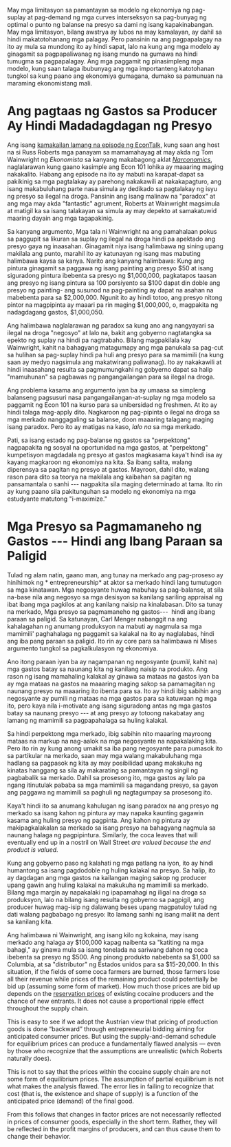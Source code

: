 May mga limitasyon sa pamantayan sa modelo ng ekonomiya ng pag-suplay at pag-demand ng mga curves interseksyon sa pag-bunyag ng optimal o punto ng balanse na presyo sa dami ng isang kapakinabangan. May mga limitasyon, bilang awstrya ay lubos na may kamalayan, ay dahil sa hindi makatotohanang mga palagay. Pero pansinin na ang pagpapalagay na ito ay mula sa mundong ito ay hindi sapat, lalo na kung ang mga modelo ay ginagamit sa pagpapaliwanag ng isang mundo na gumawa na hindi tumugma sa pagpapalagay. Ang mga paggamit ng pinasimpleng mga modelo, kung saan talaga ibubunyag ang mga importanteng katotohanan tungkol sa kung paano ang ekonomiya gumagana, dumako sa pamunuan na maraming ekonomistang mali.

# Ang pagtaas ng Gastos sa Producer Ay Hindi Madadagdagan ng Presyo

Ang isang [kamakailan lamang na episode ng EconTalk](http://www.econtalk.org/archives/2017/02/tom*wainwright.html), kung saan ang host na si Russ Roberts mga panayam sa mamamahayag at may akda ng Tom Wainwright ng *Ekonomista* sa kanyang makabagong aklat *[Narconomics](https://www.amazon.com/Narconomics-How-Run-Drug-Cartel/dp/1610395832/?tag=misesinsti-20)*, naglalarawan kung gaano kasimple ang Econ 101 lohika ay maaaring maging nakakalito. Habang ang episode na ito ay mabuti na karapat-dapat sa pakikinig sa mga pagtalakay ay parehong nakakawili at nakakapagturo, ang isang makabuluhang parte nasa simula ay dedikado sa pagtalakay ng isyu ng presyo sa ilegal na droga. Pansinin ang isang malinaw na "paradox" at ang mga may akda "fantastic" agrument, Roberts at Wainwright magsimula at matigil ka sa isang talakayan sa simula ay may depekto at samakatuwid maaring dayain ang mga tagapakinig.

Sa kanyang argumento, Mga tala ni Wainwright na ang pamahalaan pokus sa paggupit sa likuran sa suplay ng ilegal na droga hindi pa apektado ang presyo gaya ng inaasahan. Ginagamit niya isang halimbawa ng sining upang makilala ang punto, marahil ito ay katunayan ng isang mas mabuting halimbawa kaysa sa kanya. Narito ang kanyang halimbawa: Kung ang pintura ginagamit sa paggawa ng isang painting ang presyo $50 at isang siguradong pintura ibebenta sa presyo ng $1,000,000, pagkatapos taasan ang presyo ng isang pintura sa 100 porsiyento sa $100 dapat din doble ang presyo ng painting- ang susunod na pag-painting ay dapat na asahan na mabebenta para sa $2,000,000. Ngunit ito ay hindi totoo, ang presyo nitong pintor na magpipinta ay maaari pa rin maging $1,000,000, o, magpakita ng nadagdagang gastos, $1,000,050.

Ang halimbawa naglalarawan ng paradox sa kung ano ang nangyayari sa ilegal na droga "negosyo" at lalo na, bakit ang gobyerno nagtatangka sa epekto ng suplay na hindi pa nagtrabaho. Bilang magpakilala kay Wainwright, kahit na bahagyang matagumapy ang mga panukala sa pag-cut sa hulihan sa pag-suplay hindi pa huli ang presyo para sa mamimili (na kung saan ay medyo nagsimula ang makatwirang paliwanag). Ito ay nakakawili at hindi inaasahang resulta sa pagmumungkahi ng gobyerno dapat sa halip "mamuhunan" sa pagbawas ng pangangailangan para sa ilegal na droga.

Ang problema kasama ang argumento iyan ba ay umaasa sa simpleng balanseng pagsusuri nasa pangangailangan-at-suplay ng mga modelo sa paggamit ng Econ 101 na kurso para sa unibersidad ng freshmen. At ito ay hindi talaga mag-apply dito. Nagkaroon ng pag-pipinta o ilegal na droga sa mga merkado nanggagaling sa balanse, doon maaaring talagang maging isang paradox. Pero ito ay matigas na kaso, *lalo na* sa mga merkado.

Pati, sa isang estado ng pag-balanse ng gastos sa "perpektong" nagpapakita ng sosyal na oportunidad na mga gastos, at "perpektong" kumpetisyon magdadala ng presyo at gastos magkasama kaya't hindi isa ay kayang magkaroon ng ekonomiya na kita. Sa ibang salita, walang diperensya sa pagitan ng presyo at gastos. Mayroon, dahil dito, walang rason para dito sa teorya na makilala ang kaibahan sa pagitan ng pansamantala o sanhi \--- nagpakita sila maging determinado at tama. Ito rin ay kung paano sila pakitunguhan sa modelo ng ekonomiya na mga estudyante matutong "i-maximize."

# Mga Presyo sa Pagmamaneho ng Gastos \--- Hindi ang Ibang Paraan sa Paligid

Tulad ng alam natin, gaano man, ang tunay na merkado ang pag-proseso ay hinihimok ng * entrepreneurship* at aktor sa merkado hindi lang tumutugon sa mga kinatawan. Mga negosyante huwag mabuhay sa pag-balanse, at sila na-base nila ang negosyo sa mga desisyon sa kanilang sariling appraisal ng ibat ibang mga pagkilos at ang kanilang naisip na kinalabasan. Dito sa tunay na merkado, Mga presyo sa pagmamaneho ng gastos\---  hindi ang ibang paraan sa paligid. Sa katunayan, Carl Menger nabanggit na ang kahalagahan ng anumang produksyon na mabuti ay nagmula sa mga mamimili' paghahalaga ng paggamit sa kalakal na ito ay naglalabas, hindi ang iba pang paraan sa paligid. Ito rin ay core para sa halimbawa ni Mises argumento tungkol sa pagkalkulasyon ng ekonomiya.

Ano itong paraan iyan ba ay nagampanan ng negosyante (*pumili*, kahit na) mga gastos batay sa naunang kita ng kanilang naisip na produkto. Ang rason ng isang mamahaling kalakal ay ginawa sa mataas na gastos iyan ba ay mga mataas na gastos na maaaring maging sakop sa pamamagitan ng naunang presyo na maaaring ito ibenta para sa. Ito ay hindi ibig sabihin ang negosyante ay pumili ng mataas na mga gastos para sa katuwaan ng mga ito, pero kaya nila i-motivate ang isang siguradong antas ng mga gastos batay sa naunang presyo \--- at ang presyo ay totoong nakabatay ang lamang ng mamimili sa pagpapahalaga sa huling kalakal.

Sa hindi perpektong mga merkado, ibig sabihin nito maaaring mayroong mataas na markup na nag-aalok na mga negosyante na napakalaking kita. Pero ito rin ay kung anong umakit sa iba pang negosyante para pumasok ito sa partikular na merkado, saan may mga walang makabuluhang mga hadlang sa pagpasok ng kita ay may posibilidad upang makakuha ng kinatas hanggang sa sila ay makarating sa pamantayan ng singil ng pagbabalik sa merkado. Dahil sa prosesong ito, mga gastos ay lalo pa ngang itinutulak pababa sa mga mamimili sa magandang presyo, sa gayon ang paggawa ng mamimili sa paghuli ng nagtagumpay sa prosesong ito.

Kaya't hindi ito sa anumang kahulugan ng isang paradox na ang presyo ng merkado sa isang kahon ng pintura ay may napaka kaunting gagawin kasama ang huling presyo ng pagpinta. Ang kahon ng pintura ay makipagkalakalan sa merkado sa isang presyo na bahagyang nagmula sa naunang halaga ng pagpipintura. Similarly, the coca leaves that will eventually end up in a nostril on Wall Street *are valued because the end product is valued.*

Kung ang gobyerno paso ng kalahati ng mga patlang na iyon, ito ay hindi humantong sa isang pagdodoble ng huling kalakal na presyo. Sa halip, ito ay dagdagan ang mga gastos na kailangan maging sakop ng producer upang gawin ang huling kalakal na makukuha ng mamimili sa merkado. Bilang mga margin ay napakalaki ng ipapamahagi ng iligal na droga sa produksyon, lalo na bilang isang resulta ng gobyerno sa pagpigil, ang producer huwag mag-isip ng dalawang beses upang magpatuloy tulad ng dati walang pagbabago ng presyo: Ito lamang sanhi ng isang maliit na dent sa kanilang kita.

Ang halimbawa ni Wainwright, ang isang kilo ng kokaina, may isang merkado ang halaga ay $100,000 kapag naibenta sa "katiting na mga bahagi," ay ginawa mula sa isang tonelada na sariwang dahon ng coca ibebenta sa presyo ng $500. Ang pinong produkto nabebenta sa $1,000 sa Columbia, at sa "distributor" ng Estados unidos para sa $15-20,000. In this situation, if the fields of some coca farmers are burned, those farmers lose all their revenue while prices of the remaining product could potentially be bid up (assuming some form of market). How much those prices are bid up depends on the [reservation prices](https://en.wikipedia.org/wiki/Reservation*price) of existing cocaine producers and the chance of new entrants. It does not cause a proportional ripple effect throughout the supply chain.

This is easy to see if we adopt the Austrian view that pricing of production goods is done “backward” through entrepreneurial bidding aiming for anticipated consumer prices. But using the supply-and-demand schedule for equilibrium prices can produce a fundamentally flawed analysis — even by those who recognize that the assumptions are unrealistic (which Roberts naturally does).

This is not to say that the prices within the cocaine supply chain are not some form of equilibrium prices. The assumption of partial equilibrium is not what makes the analysis flawed. The error lies in failing to recognize that cost (that is, the existence and shape of supply) is a function of the anticipated price (demand) of the final good.

From this follows that changes in factor prices are not necessarily reflected in prices of consumer goods, especially in the short term. Rather, they will be reflected in the profit margins of producers, and can thus cause them to change their behavior.